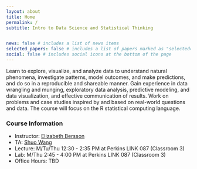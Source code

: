 ```yaml
---
layout: about
title: Home
permalink: /
subtitle: Intro to Data Science and Statistical Thinking


news: false # includes a list of news items
selected_papers: false # includes a list of papers marked as "selected={true}"
social: false # includes social icons at the bottom of the page
---
```


Learn to explore, visualize, and analyze data to understand natural phenomena, investigate patterns, model outcomes, and make predictions, and do so in a reproducible and shareable manner. Gain experience in data wrangling and munging, exploratory data analysis, predictive modeling, and data visualization, and effective communication of results. Work on problems and case studies inspired by and based on real-world questions and data. The course will focus on the R statistical computing language.

<h3> Course Information </h3>

- Instructor: [Elizabeth Bersson](https://betsybersson.github.io/)
- TA: [Shuo Wang](https://scholars.duke.edu/person/shuo.wang717)
- Lecture: M/Tu/Thu 12:30 - 2:35 PM at Perkins LINK 087 (Classroom 3)
- Lab: M/Thu 2:45 - 4:00 PM at Perkins LINK 087 (Classroom 3)
- Office Hours: TBD




